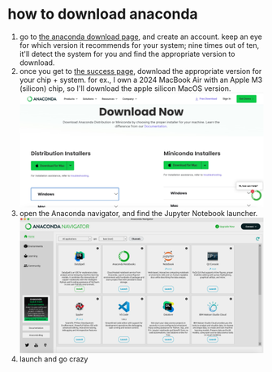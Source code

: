 # how to download anaconda

1. go to [the anaconda download page](https://www.anaconda.com/download), and create an account. keep an eye for which version it recommends for your system; nine times out of ten, it'll detect the system for you and find the appropriate version to download.
2. once you get to [the success page](https://www.anaconda.com/download/success), download the appropriate version for your chip + system. for ex., I own a 2024 MacBook Air with an Apple M3 (silicon) chip, so I'll download the apple silicon MacOS version. ![Anaconda download page after successful account generation/login.](step1n2.png)
3. open the Anaconda navigator, and find the Jupyter Notebook launcher.![Anaconda navigator, all apps available.](step3.png)
4. launch and go crazy
